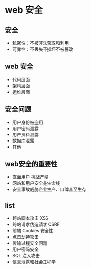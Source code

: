 # web 安全


## 安全

- 私密性：不被非法获取和利用
- 可靠性：不丢失不损坏不被篡改


## web 安全

- 代码层面
- 架构层面
- 运维层面


## 安全问题

- 用户身份被盗用
- 用户密码泄露
- 用户资料泄露
- 数据库泄露
- 其他


## web安全的重要性

- 直面用户  挑战严峻
- 网站和用户安全是生命线
- 安全事故威胁企业生产、口碑甚至生存



## list

- 跨站脚本攻击 XSS
- 跨站请求伪造请求 CSRF
- 前端 Cookies 安全性
- 点击劫持攻击
- 传输过程安全问题
- 用户密码安全
- SQL 注入攻击
- 信息泄露和社会工程学



